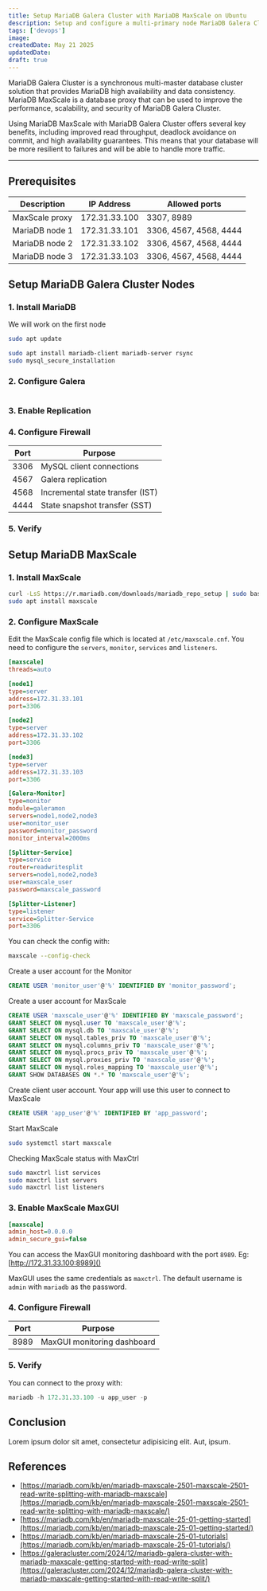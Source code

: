 ```yaml
---
title: Setup MariaDB Galera Cluster with MariaDB MaxScale on Ubuntu
description: Setup and configure a multi-primary node MariaDB Galera Cluster and MaxScale for read/write splitting on Ubuntu
tags: ['devops']
image:
createdDate: May 21 2025
updatedDate:
draft: true
---
```


MariaDB Galera Cluster is a synchronous multi-master database cluster solution that provides MariaDB high availability and data consistency. MariaDB MaxScale is a database proxy that can be used to improve the performance, scalability, and security of MariaDB Galera Cluster.

Using MariaDB MaxScale with MariaDB Galera Cluster offers several key benefits, including improved read throughput, deadlock avoidance on commit, and high availability guarantees. This means that your database will be more resilient to failures and will be able to handle more traffic.

---

## Prerequisites

| Description    | IP Address    | Allowed ports          |
| -------------- | ------------- | ---------------------- |
| MaxScale proxy | 172.31.33.100 | 3307, 8989             |
| MariaDB node 1 | 172.31.33.101 | 3306, 4567, 4568, 4444 |
| MariaDB node 2 | 172.31.33.102 | 3306, 4567, 4568, 4444 |
| MariaDB node 3 | 172.31.33.103 | 3306, 4567, 4568, 4444 |

## Setup MariaDB Galera Cluster Nodes

### 1. Install MariaDB

We will work on the first node

```bash
sudo apt update
```

```bash
sudo apt install mariadb-client mariadb-server rsync
sudo mysql_secure_installation
```

### 2. Configure Galera

```ini

```

### 3. Enable Replication

### 4. Configure Firewall

| Port | Purpose                          |
| ---- | -------------------------------- |
| 3306 | MySQL client connections         |
| 4567 | Galera replication               |
| 4568 | Incremental state transfer (IST) |
| 4444 | State snapshot transfer (SST)    |

### 5. Verify

## Setup MariaDB MaxScale

### 1. Install MaxScale

```bash
curl -LsS https://r.mariadb.com/downloads/mariadb_repo_setup | sudo bash
sudo apt install maxscale
```

### 2. Configure MaxScale

Edit the MaxScale config file which is located at `/etc/maxscale.cnf`. You need to configure the `servers`, `monitor`, `services` and `listeners`. 

```ini
[maxscale]
threads=auto

[node1]
type=server
address=172.31.33.101
port=3306

[node2]
type=server
address=172.31.33.102
port=3306

[node3]
type=server
address=172.31.33.103
port=3306

[Galera-Monitor]
type=monitor
module=galeramon
servers=node1,node2,node3
user=monitor_user
password=monitor_password
monitor_interval=2000ms

[Splitter-Service]
type=service
router=readwritesplit
servers=node1,node2,node3
user=maxscale_user
password=maxscale_password

[Splitter-Listener]
type=listener
service=Splitter-Service
port=3306
```

You can check the config with:

```bash
maxscale --config-check
```

Create a user account for the Monitor

```sql
CREATE USER 'monitor_user'@'%' IDENTIFIED BY 'monitor_password';
```

Create a user account for MaxScale

```sql
CREATE USER 'maxscale_user'@'%' IDENTIFIED BY 'maxscale_password';
GRANT SELECT ON mysql.user TO 'maxscale_user'@'%';
GRANT SELECT ON mysql.db TO 'maxscale_user'@'%';
GRANT SELECT ON mysql.tables_priv TO 'maxscale_user'@'%';
GRANT SELECT ON mysql.columns_priv TO 'maxscale_user'@'%';
GRANT SELECT ON mysql.procs_priv TO 'maxscale_user'@'%';
GRANT SELECT ON mysql.proxies_priv TO 'maxscale_user'@'%';
GRANT SELECT ON mysql.roles_mapping TO 'maxscale_user'@'%';
GRANT SHOW DATABASES ON *.* TO 'maxscale_user'@'%';
```

Create client user account. Your app will use this user to connect to MaxScale

```sql
CREATE USER 'app_user'@'%' IDENTIFIED BY 'app_password';
```

Start MaxScale

```bash
sudo systemctl start maxscale
```

Checking MaxScale status with MaxCtrl

```bash
sudo maxctrl list services
sudo maxctrl list servers
sudo maxctrl list listeners
```

### 3. Enable MaxScale MaxGUI

```ini
[maxscale]
admin_host=0.0.0.0
admin_secure_gui=false
```

You can access the MaxGUI monitoring dashboard with the port `8989`. Eg: [http://172.31.33.100:8989]()

MaxGUI uses the same credentials as `maxctrl`. The default username is `admin` with `mariadb` as the password.

### 4. Configure Firewall

| Port | Purpose                     |
| ---- | --------------------------- |
| 8989 | MaxGUI monitoring dashboard |

### 5. Verify

You can connect to the proxy with:

```sql
mariadb -h 172.31.33.100 -u app_user -p
```

## Conclusion

Lorem ipsum dolor sit amet, consectetur adipisicing elit. Aut, ipsum.

## References

- [https://mariadb.com/kb/en/mariadb-maxscale-2501-maxscale-2501-read-write-splitting-with-mariadb-maxscale](https://mariadb.com/kb/en/mariadb-maxscale-2501-maxscale-2501-read-write-splitting-with-mariadb-maxscale/)
- [https://mariadb.com/kb/en/mariadb-maxscale-25-01-getting-started](https://mariadb.com/kb/en/mariadb-maxscale-25-01-getting-started/)
- [https://mariadb.com/kb/en/mariadb-maxscale-25-01-tutorials](https://mariadb.com/kb/en/mariadb-maxscale-25-01-tutorials/)
- [https://galeracluster.com/2024/12/mariadb-galera-cluster-with-mariadb-maxscale-getting-started-with-read-write-split](https://galeracluster.com/2024/12/mariadb-galera-cluster-with-mariadb-maxscale-getting-started-with-read-write-split/)
